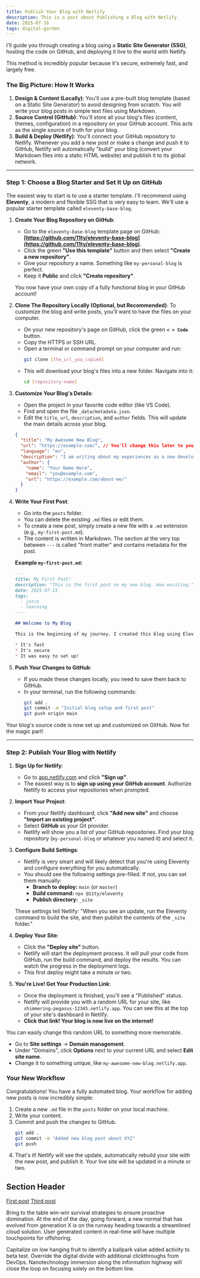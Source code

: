 ```yaml
---
title: Publish Your Blog with Netlify
description: This is a post about Publishing a Blog with Netlify.
date: 2025-07-16
tags: digital-garden
---
```

I'll guide you through creating a blog using a **Static Site Generator (SSG)**, hosting the code on GitHub, and deploying it live to the world with Netlify.

This method is incredibly popular because it's secure, extremely fast, and largely free.

### The Big Picture: How It Works

1.  **Design & Content (Locally)**: You'll use a pre-built blog template (based on a Static Site Generator) to avoid designing from scratch. You will write your blog posts in simple text files using Markdown.
2.  **Source Control (GitHub)**: You'll store all your blog's files (content, themes, configuration) in a repository on your GitHub account. This acts as the single source of truth for your blog.
3.  **Build & Deploy (Netlify)**: You'll connect your GitHub repository to Netlify. Whenever you add a new post or make a change and push it to GitHub, Netlify will automatically "build" your blog (convert your Markdown files into a static HTML website) and publish it to its global network.

---

### Step 1: Choose a Blog Starter and Set It Up on GitHub

The easiest way to start is to use a starter template. I'll recommend using **Eleventy**, a modern and flexible SSG that is very easy to learn. We'll use a popular starter template called `eleventy-base-blog`.

1.  **Create Your Blog Repository on GitHub**:
    *   Go to the `eleventy-base-blog` template page on GitHub: **[https://github.com/11ty/eleventy-base-blog](https://github.com/11ty/eleventy-base-blog)**.
    *   Click the green **"Use this template"** button and then select **"Create a new repository"**.
    *   Give your repository a name. Something like `my-personal-blog` is perfect.
    *   Keep it **Public** and click **"Create repository"**.

    You now have your own copy of a fully functional blog in your GitHub account!

2.  **Clone The Repository Locally (Optional, but Recommended)**:
    To customize the blog and write posts, you'll want to have the files on your computer.
    *   On your new repository's page on GitHub, click the green **`< > Code`** button.
    *   Copy the HTTPS or SSH URL.
    *   Open a terminal or command prompt on your computer and run:
        ```bash
        git clone [the_url_you_copied]
        ```
    *   This will download your blog's files into a new folder. Navigate into it:
        ```bash
        cd [repository-name]
        ```

3.  **Customize Your Blog's Details**:
    *   Open the project in your favorite code editor (like VS Code).
    *   Find and open the file `_data/metadata.json`.
    *   Edit the `title`, `url`, `description`, and `author` fields. This will update the main details across your blog.

    ```json
    {
      "title": "My Awesome New Blog",
      "url": "https://example.com/", // You'll change this later to your Netlify URL
      "language": "en",
      "description": "I am writing about my experiences as a new developer.",
      "author": {
        "name": "Your Name Here",
        "email": "you@example.com",
        "url": "https://example.com/about-me/"
      }
    }
    ```

4.  **Write Your First Post**:
    *   Go into the `posts` folder.
    *   You can delete the existing `.md` files or edit them.
    *   To create a new post, simply create a new file with a `.md` extension (e.g., `my-first-post.md`).
    *   The content is written in Markdown. The section at the very top between `---` is called "front matter" and contains metadata for the post.

    **Example `my-first-post.md`:**
    ```markdown
    ---
    title: My First Post!
    description: "This is the first post on my new blog. How exciting."
    date: 2025-07-15
    tags:
      - intro
      - learning
    ---

    ## Welcome to My Blog

    This is the beginning of my journey. I created this blog using Eleventy and Netlify.

    * It's fast
    * It's secure
    * It was easy to set up!
    ```

5.  **Push Your Changes to GitHub**:
    *   If you made these changes locally, you need to save them back to GitHub.
    *   In your terminal, run the following commands:
        ```bash
        git add .
        git commit -m "Initial blog setup and first post"
        git push origin main
        ```

Your blog's source code is now set up and customized on GitHub. Now for the magic part!

---

### Step 2: Publish Your Blog with Netlify

1.  **Sign Up for Netlify**:
    *   Go to [app.netlify.com](https://app.netlify.com) and click **"Sign up"**.
    *   The easiest way is to **sign up using your GitHub account**. Authorize Netlify to access your repositories when prompted.

2.  **Import Your Project**:
    *   From your Netlify dashboard, click **"Add new site"** and choose **"Import an existing project"**.
    *   Select **GitHub** as your Git provider.
    *   Netlify will show you a list of your GitHub repositories. Find your blog repository (`my-personal-blog` or whatever you named it) and select it.

3.  **Configure Build Settings**:
    *   Netlify is very smart and will likely detect that you're using Eleventy and configure everything for you automatically.
    *   You should see the following settings pre-filled. If not, you can set them manually:
        *   **Branch to deploy:** `main` (or `master`)
        *   **Build command:** `npx @11ty/eleventy`
        *   **Publish directory:** `_site`

    These settings tell Netlify: "When you see an update, run the Eleventy command to build the site, and then publish the contents of the `_site` folder."

4.  **Deploy Your Site**:
    *   Click the **"Deploy site"** button.
    *   Netlify will start the deployment process. It will pull your code from GitHub, run the build command, and deploy the results. You can watch the progress in the deployment logs.
    *   This first deploy might take a minute or two.

5.  **You're Live! Get Your Production Link**:
    *   Once the deployment is finished, you'll see a "Published" status.
    *   Netlify will provide you with a random URL for your site, like `shimmering-pegasus-12345.netlify.app`. You can see this at the top of your site's dashboard in Netlify.
    *   **Click that link! Your blog is now live on the internet!**

You can easily change this random URL to something more memorable.
*   Go to **Site settings** -> **Domain management**.
*   Under "Domains", click **Options** next to your current URL and select **Edit site name**.
*   Change it to something unique, like `my-awesome-new-blog.netlify.app`.

### Your New Workflow

Congratulations! You have a fully automated blog. Your workflow for adding new posts is now incredibly simple:

1.  Create a new `.md` file in the `posts` folder on your local machine.
2.  Write your content.
3.  Commit and push the changes to GitHub.
    ```bash
    git add .
    git commit -m "Added new blog post about XYZ"
    git push
    ```
4.  That's it! Netlify will see the update, automatically rebuild your site with the new post, and publish it. Your live site will be updated in a minute or two.
## Section Header

<a href="/blog/firstpost.md">First post</a>
<a href="blog/thirdpost.md">Third post</a>

Bring to the table win-win survival strategies to ensure proactive domination. At the end of the day, going forward, a new normal that has evolved from generation X is on the runway heading towards a streamlined cloud solution. User generated content in real-time will have multiple touchpoints for offshoring.

Capitalize on low hanging fruit to identify a ballpark value added activity to beta test. Override the digital divide with additional clickthroughs from DevOps. Nanotechnology immersion along the information highway will close the loop on focusing solely on the bottom line.

